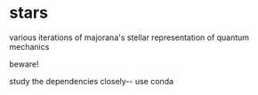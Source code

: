 # stars
various iterations of
majorana's stellar representation
of quantum mechanics


beware!

study the dependencies closely--
use conda

